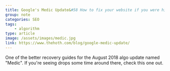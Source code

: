 ```yaml
---
title: Google's Medic Update&#58 How to fix your website if you were hit
group: note
categories: SEO
tags:
    - algorithm
type: article
image: /assets/images/medic.jpg
link: https://www.thehoth.com/blog/google-medic-update/
---
```

One of the better recovery guides for the August 2018 algo update named "Medic".  If you're seeing drops some time around there, check this one out.
